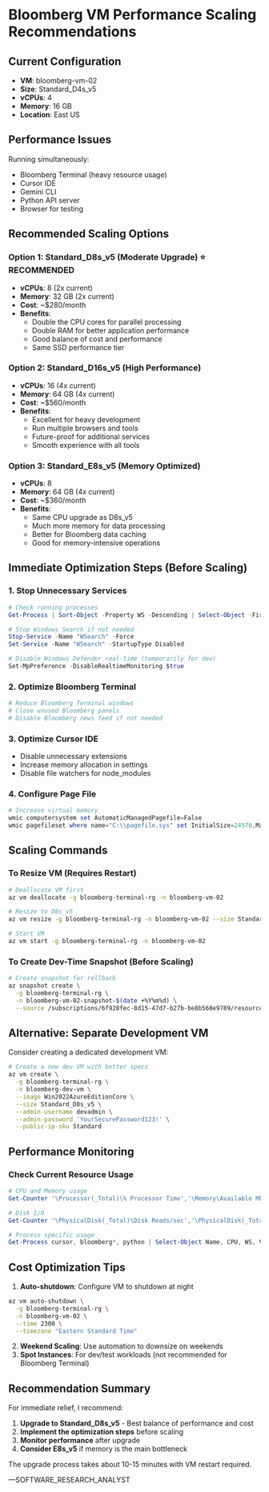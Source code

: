 # Bloomberg VM Performance Scaling Recommendations

## Current Configuration
- **VM**: bloomberg-vm-02
- **Size**: Standard_D4s_v5
- **vCPUs**: 4
- **Memory**: 16 GB
- **Location**: East US

## Performance Issues
Running simultaneously:
- Bloomberg Terminal (heavy resource usage)
- Cursor IDE
- Gemini CLI
- Python API server
- Browser for testing

## Recommended Scaling Options

### Option 1: Standard_D8s_v5 (Moderate Upgrade) ⭐ RECOMMENDED
- **vCPUs**: 8 (2x current)
- **Memory**: 32 GB (2x current)
- **Cost**: ~$280/month
- **Benefits**:
  - Double the CPU cores for parallel processing
  - Double RAM for better application performance
  - Good balance of cost and performance
  - Same SSD performance tier

### Option 2: Standard_D16s_v5 (High Performance)
- **vCPUs**: 16 (4x current)
- **Memory**: 64 GB (4x current)
- **Cost**: ~$560/month
- **Benefits**:
  - Excellent for heavy development
  - Run multiple browsers and tools
  - Future-proof for additional services
  - Smooth experience with all tools

### Option 3: Standard_E8s_v5 (Memory Optimized)
- **vCPUs**: 8
- **Memory**: 64 GB (4x current)
- **Cost**: ~$360/month
- **Benefits**:
  - Same CPU upgrade as D8s_v5
  - Much more memory for data processing
  - Better for Bloomberg data caching
  - Good for memory-intensive operations

## Immediate Optimization Steps (Before Scaling)

### 1. Stop Unnecessary Services
```powershell
# Check running processes
Get-Process | Sort-Object -Property WS -Descending | Select-Object -First 20

# Stop Windows Search if not needed
Stop-Service -Name "WSearch" -Force
Set-Service -Name "WSearch" -StartupType Disabled

# Disable Windows Defender real-time (temporarily for dev)
Set-MpPreference -DisableRealtimeMonitoring $true
```

### 2. Optimize Bloomberg Terminal
```powershell
# Reduce Bloomberg Terminal windows
# Close unused Bloomberg panels
# Disable Bloomberg news feed if not needed
```

### 3. Optimize Cursor IDE
- Disable unnecessary extensions
- Increase memory allocation in settings
- Disable file watchers for node_modules

### 4. Configure Page File
```powershell
# Increase virtual memory
wmic computersystem set AutomaticManagedPagefile=False
wmic pagefileset where name="C:\\pagefile.sys" set InitialSize=24576,MaximumSize=32768
```

## Scaling Commands

### To Resize VM (Requires Restart)
```bash
# Deallocate VM first
az vm deallocate -g bloomberg-terminal-rg -n bloomberg-vm-02

# Resize to D8s_v5
az vm resize -g bloomberg-terminal-rg -n bloomberg-vm-02 --size Standard_D8s_v5

# Start VM
az vm start -g bloomberg-terminal-rg -n bloomberg-vm-02
```

### To Create Dev-Time Snapshot (Before Scaling)
```bash
# Create snapshot for rollback
az snapshot create \
  -g bloomberg-terminal-rg \
  -n bloomberg-vm-02-snapshot-$(date +%Y%m%d) \
  --source /subscriptions/6f928fec-8d15-47d7-b27b-be8b568e9789/resourceGroups/bloomberg-terminal-rg/providers/Microsoft.Compute/disks/bloomberg-vm-02_OsDisk_1_*
```

## Alternative: Separate Development VM

Consider creating a dedicated development VM:

```bash
# Create a new dev VM with better specs
az vm create \
  -g bloomberg-terminal-rg \
  -n bloomberg-dev-vm \
  --image Win2022AzureEditionCore \
  --size Standard_D8s_v5 \
  --admin-username devadmin \
  --admin-password 'YourSecurePassword123!' \
  --public-ip-sku Standard
```

## Performance Monitoring

### Check Current Resource Usage
```powershell
# CPU and Memory usage
Get-Counter '\Processor(_Total)\% Processor Time','\Memory\Available MBytes' -Continuous -SampleInterval 2

# Disk I/O
Get-Counter '\PhysicalDisk(_Total)\Disk Reads/sec','\PhysicalDisk(_Total)\Disk Writes/sec'

# Process specific usage
Get-Process cursor, bloomberg*, python | Select-Object Name, CPU, WS, VM
```

## Cost Optimization Tips

1. **Auto-shutdown**: Configure VM to shutdown at night
```bash
az vm auto-shutdown \
  -g bloomberg-terminal-rg \
  -n bloomberg-vm-02 \
  --time 2300 \
  --timezone "Eastern Standard Time"
```

2. **Weekend Scaling**: Use automation to downsize on weekends
3. **Spot Instances**: For dev/test workloads (not recommended for Bloomberg Terminal)

## Recommendation Summary

For immediate relief, I recommend:
1. **Upgrade to Standard_D8s_v5** - Best balance of performance and cost
2. **Implement the optimization steps** before scaling
3. **Monitor performance** after upgrade
4. **Consider E8s_v5** if memory is the main bottleneck

The upgrade process takes about 10-15 minutes with VM restart required.

—SOFTWARE_RESEARCH_ANALYST